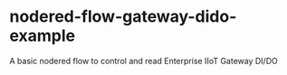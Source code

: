 # nodered-flow-gateway-dido-example
A basic nodered flow to control and read Enterprise IIoT Gateway DI/DO 

